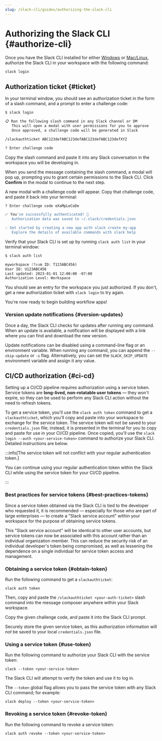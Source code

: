 ```yaml
---
slug: /slack-cli/guides/authorizing-the-slack-cli
---
```


# Authorizing the Slack CLI {#authorize-cli}

Once you have the Slack CLI installed for either [Windows](/slack-cli/guides/installing-the-slack-cli-for-windows) or [Mac/Linux](/slack-cli/guides/installing-the-slack-cli-for-mac-and-linux), authorize the Slack CLI in your workspace with the following command:

```zsh
slack login
```

## Authorization ticket {#ticket}

In your terminal window, you should see an authorization ticket in the form of a
slash command, and a prompt to enter a challenge code:

```zsh
$ slack login

📋 Run the following slash command in any Slack channel or DM
   This will open a modal with user permissions for you to approve
   Once approved, a challenge code will be generated in Slack

/slackauthticket ABC123defABC123defABC123defABC123defXYZ

? Enter challenge code
```

Copy the slash command and paste it into any Slack conversation in the workspace you will be developing in.

When you send the message containing the slash command, a modal will pop up, prompting you to grant certain permissions to the Slack CLI. Click **Confirm** in the modal to continue to the next step.

A new modal with a challenge code will appear. Copy that challenge code, and paste it back into your terminal:

```zsh
? Enter challenge code eXaMpLeCoDe

✅ You've successfully authenticated! 🎉
   Authorization data was saved to ~/.slack/credentials.json

💡 Get started by creating a new app with slack create my-app
   Explore the details of available commands with slack help
```

Verify that your Slack CLI is set up by running `slack auth list` in your terminal
window:

```zsh
$ slack auth list

myworkspace (Team ID: T123ABC456)
User ID: U123ABC456
Last updated: 2023-01-01 12:00:00 -07:00
Authorization Level: Workspace
```

You should see an entry for the workspace you just authorized. If you don't, get a new authorization ticket with `slack login` to try
again.

You're now ready to begin building workflow apps!

### Version update notifications {#version-updates}

Once a day, the Slack CLI checks for updates after running any command. When an update is available, a notification will be displayed with a link where you can find and download the new version.

Update notifications can be disabled using a command-line flag or an environment variable. When running any command, you can append the `--skip-update` or `-s` flag. Alternatively, you can set the `SLACK_SKIP_UPDATE` environment variable and assign it any value.

## CI/CD authorization {#ci-cd}

Setting up a CI/CD pipeline requires authorization using a service token. Service tokens are **long-lived, non-rotatable user tokens** &mdash; they won't expire, so they can be used to perform any Slack CLI action without the need to refresh tokens.

To get a service token, you'll use the `slack auth token` command to get a `slackauthticket`, which you'll copy and paste into your workspace to exchange for the service token. The service token will not be saved to your `credentials.json` file; instead, it is presented in the terminal for you to copy and paste for use in your CI/CD pipeline. Once copied, you'll use the `slack login --auth <your-service-token>` command to authorize your Slack CLI. Detailed instructions are below.

:::info[The service token will not conflict with your regular authentication token.] 

You can continue using your regular authentication token within the Slack CLI while using the service token for your CI/CD pipeline.

:::

### Best practices for service tokens {#best-practices-tokens}

Since a service token obtained via the Slack CLI is tied to the developer who requested it, it is recommended &mdash; especially for those who are part of large enterprises &mdash; to create a "Slack service account" within your workspace for the purpose of obtaining service tokens.

This "Slack service account" will be identical to other user accounts, but service tokens can now be associated with this account rather than an individual organization member. This can reduce the security risk of an individual developer's token being compromised, as well as lessening the dependence on a single individual for service token access and management.

### Obtaining a service token {#obtain-token}

Run the following command to get a `slackauthticket`:

```
slack auth token
```

Then, copy and paste the `/slackauthticket <your-auth-ticket>` slash command into the message composer anywhere within your Slack workspace.

Copy the given challenge code, and paste it into the Slack CLI prompt.

Securely store the given service token, as this authorization information will _not_ be saved to your local `credentials.json` file.

### Using a service token {#use-token}

Run the following command to authorize your Slack CLI with the service token:

```
slack --token <your-service-token>
```

The Slack CLI will attempt to verify the token and use it to log in.

The `--token` global flag allows you to pass the service token with any Slack CLI command; for example:

```
slack deploy --token <your-service-token>
```

### Revoking a service token {#revoke-token}

Run the following command to revoke a service token:

```
slack auth revoke --token <your-service-token>
```
